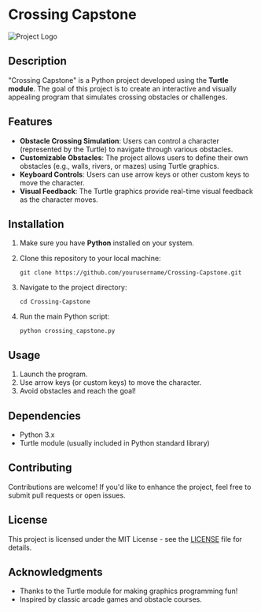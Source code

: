 
# Crossing Capstone

![Project Logo](link_to_your_logo_or_image.png) <!-- Optional: Add a logo or relevant image -->

## Description

"Crossing Capstone" is a Python project developed using the **Turtle module**. The goal of this project is to create an interactive and visually appealing program that simulates crossing obstacles or challenges.

## Features

- **Obstacle Crossing Simulation**: Users can control a character (represented by the Turtle) to navigate through various obstacles.
- **Customizable Obstacles**: The project allows users to define their own obstacles (e.g., walls, rivers, or mazes) using Turtle graphics.
- **Keyboard Controls**: Users can use arrow keys or other custom keys to move the character.
- **Visual Feedback**: The Turtle graphics provide real-time visual feedback as the character moves.

## Installation

1. Make sure you have **Python** installed on your system.
2. Clone this repository to your local machine:

    ```
    git clone https://github.com/yourusername/Crossing-Capstone.git
    ```

3. Navigate to the project directory:

    ```
    cd Crossing-Capstone
    ```

4. Run the main Python script:

    ```
    python crossing_capstone.py
    ```

## Usage

1. Launch the program.
2. Use arrow keys (or custom keys) to move the character.
3. Avoid obstacles and reach the goal!

## Dependencies

- Python 3.x
- Turtle module (usually included in Python standard library)

## Contributing

Contributions are welcome! If you'd like to enhance the project, feel free to submit pull requests or open issues.

## License

This project is licensed under the MIT License - see the [LICENSE](LICENSE) file for details.

## Acknowledgments

- Thanks to the Turtle module for making graphics programming fun!
- Inspired by classic arcade games and obstacle courses.
